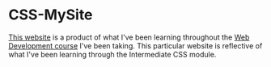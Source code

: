 # CSS-MySite

[This website](https://davidjosephind.github.io/CSS-MySite/index.html) is a product of what I've been learning throughout the [Web Development course](https://www.udemy.com/course/the-complete-web-development-bootcamp/) I've been taking. This particular website is reflective of what I've been learning through the Intermediate CSS module.
